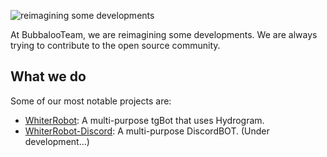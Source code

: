 ![reimagining some developments](https://telegra.ph/file/bc5c6b506a9c20204155f.png)

At BubbalooTeam, we are reimagining some developments. We are always trying to contribute to the open source community.

## What we do

Some of our most notable projects are:
 - [WhiterRobot](https://github.com/BubbalooTeam/WhiterRobot): A multi-purpose tgBot that uses Hydrogram.
 - [WhiterRobot-Discord](https://github.com/BubbalooTeam/Discord-WhiterRobot): A multi-purpose DiscordBOT. (Under development...)
